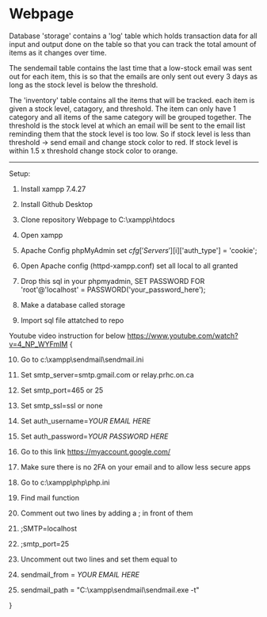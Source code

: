 # Webpage

Database 'storage' contains a 'log' table which holds transaction data for all input and output done on the table so that you can track the total amount of items as it changes over time.

The sendemail table contains the last time that a low-stock email was sent out for each item, this is so that the emails are only sent out every 3 days as long as the stock level is below the threshold.

The 'inventory' table contains all the items that will be tracked. each item is given a stock level, catagory, and threshold. The item can only have 1 category and all items of the same category will be grouped together. The threshold is the stock level at which an email will be sent to the email list reminding them that the stock level is too low. So if stock level is less than threshold -> send email and change stock color to red. If stock level is within 1.5 x threshold change stock color to orange.

___

Setup:

1. Install xampp 7.4.27

2. Install Github Desktop

3. Clone repository Webpage to C:\xampp\htdocs

4. Open xampp

5. Apache Config phpMyAdmin set $cfg['Servers'][$i]['auth_type'] = 'cookie';

6. Open Apache config (httpd-xampp.conf) set all local to all granted

7. Drop this sql in your phpmyadmin, SET PASSWORD FOR 'root'@'localhost' = PASSWORD('your_password_here');

8. Make a database called storage

9. Import sql file attatched to repo

Youtube video instruction for below https://www.youtube.com/watch?v=4_NP_WYFmIM  {

10. Go to c:\xampp\sendmail\sendmail.ini

11. Set smtp_server=smtp.gmail.com or relay.prhc.on.ca

12. Set smtp_port=465 or 25

13. Set smtp_ssl=ssl or none

14. Set auth_username=*YOUR EMAIL HERE*
15. Set auth_password=*YOUR PASSWORD HERE*

16. Go to this link https://myaccount.google.com/
17. Make sure there is no 2FA on your email and to allow less secure apps

18. Go to c:\xampp\php\php.ini

19. Find mail function

20. Comment out two lines by adding a ; in front of them 

21. ;SMTP=localhost
22. ;smtp_port=25

23. Uncomment out two lines and set them equal to

24. sendmail_from = *YOUR EMAIL HERE* 
25. sendmail_path = "C:\xampp\sendmail\sendmail.exe -t"

}
